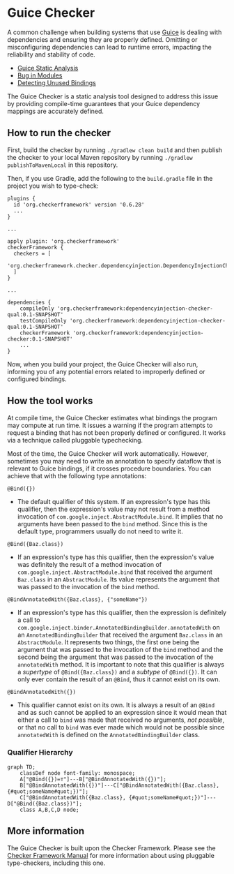 # Guice Checker

A common challenge when building systems that use [Guice](https://github.com/google/guice) is dealing with dependencies and ensuring they are properly defined. Omitting or misconfiguring dependencies can lead to runtime errors, impacting the reliability and stability of code.

- [Guice Static Analysis](https://stackoverflow.com/questions/63446847/detect-all-injection-points-in-java-guice-via-static-code-analysis)
- [Bug in Modules](https://stackoverflow.com/questions/10686360/guice-how-to-print-a-modules-bindings)
- [Detecting Unused Bindings](https://stackoverflow.com/questions/63446847/detect-all-injection-points-in-java-guice-via-static-code-analysis)

The Guice Checker is a static analysis tool designed to address this issue by providing compile-time guarantees that your Guice dependency mappings are accurately defined.

## How to run the checker

First, build the checker by running `./gradlew clean build` and then publish the checker to your local Maven repository by running `./gradlew publishToMavenLocal` in this repository.

Then, if you use Gradle, add the following to the `build.gradle` file in
the project you wish to type-check:

```
plugins {
  id 'org.checkerframework' version '0.6.28'
  ...
}

...

apply plugin: 'org.checkerframework'
checkerFramework {
  checkers = [
    'org.checkerframework.checker.dependencyinjection.DependencyInjectionChecker',
  ]
}

...

dependencies {
    compileOnly 'org.checkerframework:dependencyinjection-checker-qual:0.1-SNAPSHOT'
    testCompileOnly 'org.checkerframework:dependencyinjection-checker-qual:0.1-SNAPSHOT'
    checkerFramework 'org.checkerframework:dependencyinjection-checker:0.1-SNAPSHOT'
    ...
}
```

Now, when you build your project, the Guice Checker will also run, informing you of any potential errors related to improperly defined or configured bindings.


## How the tool works

At compile time, the Guice Checker estimates what bindings the program may compute at run time.  It issues a warning if the program attempts to request a binding that has not been properly defined or configured. It works via a technique called pluggable typechecking.

Most of the time, the Guice Checker will work automatically. However, sometimes you may need to write an annotation to specify dataflow that is relevant to Guice bindings, if it crosses procedure boundaries. You can achieve that with the following type annotations:

`@Bind({})`

- The default qualifier of this system. If an expression's type has this qualifier, then the expression's value may not result from a method invocation of `com.google.inject.AbstractModule.bind`. It implies that no arguments have been passed to the `bind` method. Since this is the default type, programmers usually do not need to write it.

`@Bind({Baz.class})`

- If an expression's type has this qualifier, then the expression's value was definitely the result of a method invocation of `com.google.inject.AbstractModule.bind` that received the argument `Baz.class` in an `AbstractModule`. Its value represents the argument that was passed to the invocation of the `bind` method.

`@BindAnnotatedWith({Baz.class}, {"someName"})`

- If an expression's type has this qualifier, then the expression is definitely a call to `com.google.inject.binder.AnnotatedBindingBuilder.annotatedWith` on an `AnnotatedBindingBuilder` that received the argument `Baz.class` in an `AbstractModule`. It represents two things, the first one being the argument that was passed to the invocation of the `bind` method and the second being the argument that was passed to the invocation of the `annotatedWith` method. It is important to note that this qualifier is always a _supertype_ of `@Bind({Baz.class})` and a _subtype_ of `@Bind({})`. It can only ever contain the result of an `@Bind`, thus it cannot exist on its own.

`@BindAnnotatedWith({})`

- This qualifier cannot exist on its own. It is always a result of an `@Bind` and as such cannot be applied to an expression since it would mean that either a call to `bind` was made that received no arguments, _not possible_, or that no call to `bind` was ever made which would not be possible since `annotatedWith` is defined on the `AnnotatedBindingBuilder` class.

### Qualifier Hierarchy

```mermaid
graph TD;
    classDef node font-family: monospace;
    A["@Bind({})=⊤"]---B["@BindAnnotatedWith({})"];
    B["@BindAnnotatedWith({})"]---C["@BindAnnotatedWith({Baz.class}, {#quot;someName#quot;})"];
    C["@BindAnnotatedWith({Baz.class}, {#quot;someName#quot;})"]---D["@Bind({Baz.class})"];
    class A,B,C,D node;
```

## More information

The Guice Checker is built upon the Checker Framework. Please see the [Checker Framework Manual](https://checkerframework.org/manual/) for more information about using pluggable type-checkers, including this one.
